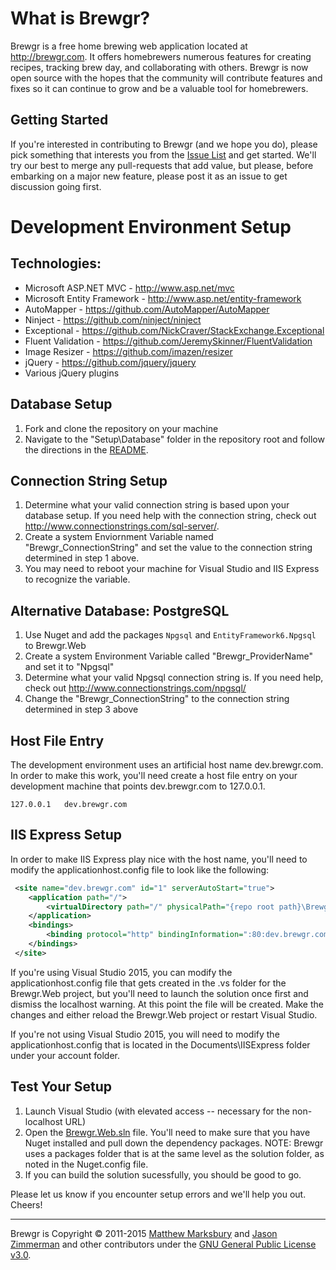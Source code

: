 What is Brewgr?
======
Brewgr is a free home brewing web application located at http://brewgr.com.  It offers homebrewers numerous features for creating recipes, tracking brew day, and collaborating with others.  Brewgr is now open source with the hopes that the community will contribute features and fixes so it can continue to grow and be a valuable tool for homebrewers.

Getting Started
----------------------------
If you're interested in contributing to Brewgr (and we hope you do), please pick something that interests you from the [Issue List](https://github.com/ctorx/brewgr.com/issues) and get started.  We'll try our best to merge any pull-requests that add value, but please, before embarking on a major new feature, please post it as an issue to get discussion going first.

Development Environment Setup
========

Technologies:
----------------------------
* Microsoft ASP.NET MVC - http://www.asp.net/mvc
* Microsoft Entity Framework - http://www.asp.net/entity-framework
* AutoMapper - https://github.com/AutoMapper/AutoMapper
* Ninject - https://github.com/ninject/ninject
* Exceptional - https://github.com/NickCraver/StackExchange.Exceptional
* Fluent Validation - https://github.com/JeremySkinner/FluentValidation
* Image Resizer - https://github.com/imazen/resizer
* jQuery - https://github.com/jquery/jquery
* Various jQuery plugins

Database Setup
--------------------------
1. Fork and clone the repository on your machine
2. Navigate to the "Setup\Database" folder in the repository root and follow the directions in the  [README](Setup/Database/README.md).

Connection String Setup
----------------------------
1. Determine what your valid connection string is based upon your database setup.  If you need help with the connection string, check out http://www.connectionstrings.com/sql-server/.
2. Create a system Enviornment Variable named "Brewgr_ConnectionString" and set the value to the connection string determined in step 1 above. 
3. You may need to reboot your machine for Visual Studio and IIS Express to recognize the variable.

Alternative Database: PostgreSQL
----------------------------
1. Use Nuget and add the packages `Npgsql` and `EntityFramework6.Npgsql` to Brewgr.Web
2. Create a system Environment Variable called "Brewgr_ProviderName" and set it to "Npgsql"
3. Determine what your valid Npgsql connection string is. If you need help, check out http://www.connectionstrings.com/npgsql/
4. Change the "Brewgr_ConnectionString" to the connection string determined in step 3 above

Host File Entry
----------------------------
The development environment uses an artificial host name dev.brewgr.com.  In order to make this work, you'll need create a host file entry on your development machine that points dev.brewgr.com to 127.0.0.1.

```
127.0.0.1	dev.brewgr.com
```

IIS Express Setup
----------------------------
In order to make IIS Express play nice with the host name, you'll need to modify the applicationhost.config file to look like the following:

```xml
 <site name="dev.brewgr.com" id="1" serverAutoStart="true">
 	<application path="/">
 		<virtualDirectory path="/" physicalPath="{repo root path}\Brewgr.Web" />
 	</application>
 	<bindings>
 		<binding protocol="http" bindingInformation=":80:dev.brewgr.com" />
 	</bindings>
 </site>
```
If you're using Visual Studio 2015, you can modify the applicationhost.config file that gets created in the .vs folder for the Brewgr.Web project, but you'll need to launch the solution once first and dismiss the localhost warning.  At this point the file will be created.  Make the changes and either reload the Brewgr.Web project or restart Visual Studio.

If you're not using Visual Studio 2015, you will need to modify the applicationhost.config that is located in the Documents\IISExpress folder under your account folder.  

Test Your Setup
----------------------------
1. Launch Visual Studio (with elevated access -- necessary for the non-localhost URL)
2. Open the [Brewgr.Web.sln](Brewgr.Web.sln) file.  You'll need to make sure that you have Nuget installed and pull down the dependency packages.  NOTE: Brewgr uses a packages folder that is at the same level as the solution folder, as noted in the Nuget.config file.
3. If you can build the solution sucessfully, you should be good to go.
 
Please let us know if you encounter setup errors and we'll help you out.  Cheers!


---------
Brewgr is Copyright &copy; 2011-2015 [Matthew Marksbury](https://github.com/ctorx) and [Jason Zimmerman](https://github.com/SingleSpeed) and other contributors under the [GNU General Public License v3.0](LICENSE.txt).

